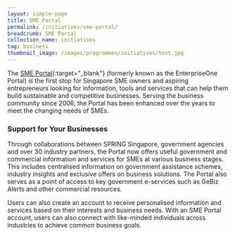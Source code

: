 ```yaml
---
layout: simple-page
title: SME Portal
permalink: /initiatives/sme-portal/
breadcrumb: SME Portal
collection_name: initiatives
tag: business
thumbnail_image: /images/programmes/initiatives/test.jpg
---
```


The [SME Portal](https://www.smeportal.sg/content/smeportal/en/home.html){:target="_blank"} (formerly known as the EnterpriseOne Portal) is the first stop for Singapore SME owners and aspiring entrepreneurs looking for information, tools and services that can help them build sustainable and competitive businesses. Serving the business community since 2006, the Portal has been enhanced over the years to meet the changing needs of SMEs.

### Support for Your Businesses

Through collaborations between SPRING Singapore, government agencies and over 30 industry partners, the Portal now offers useful government and commercial information and services for SMEs at various business stages. This includes centralised information on government assistance schemes, industry insights and exclusive offers on business solutions. The Portal also serves as a point of access to key government e-services such as GeBiz Alerts and other commercial resources.

Users can also create an account to receive personalised information and services based on their interests and business needs. With an SME Portal account, users can also connect with like-minded individuals across industries to achieve common business goals.
